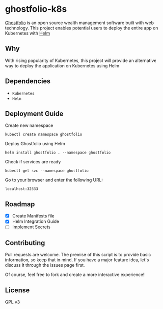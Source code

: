# ghostfolio-k8s

[Ghostfolio](https://github.com/ghostfolio/ghostfolio/) is an open source wealth management software built with web technology. This project enables potential users to deploy the entire app on Kubernetes with [Helm](https://helm.sh/) 

## Why
With rising popularity of Kubernetes, this project will provide an alternative way to deploy the application on Kubernetes using Helm

## Dependencies

* `Kubernetes`
* `Helm`

## Deployment Guide 

Create new namespace
```
kubectl create namespace ghostfolio
```

Deploy Ghostfolio using Helm

```
helm install ghostfolio . --namespace ghostfolio
```

Check if services are ready

```
kubectl get svc --namespace ghostfolio
```

Go to your browser and enter the following URL:

```
localhost:32333
```

## Roadmap
- [x] Create Manifests file
- [x] Helm Integration Guide
- [ ] Implement Secrets 

## Contributing

Pull requests are welcome. The premise of this script is to provide basic information, so keep that in mind. If you have a major feature idea, let's discuss it through the issues page first.

Of course, feel free to fork and create a more interactive experience!

## License

GPL v3
